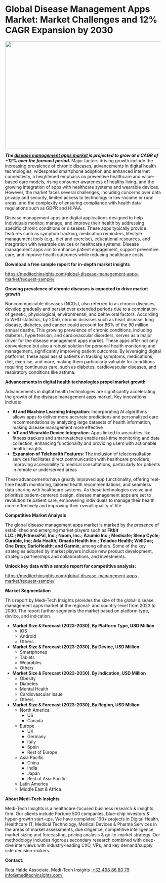 <H1> Global Disease Management Apps Market: Market Challenges and 12% CAGR Expansion by 2030 </H1>
<img class="alignnone size-full wp-image-1493" src="http://dailyinvestorhub.com/wp-content/uploads/2025/03/Disease_Mgmt5.png" alt="" width="551" height="345" />

<strong><em>The </em></strong><a href="https://meditechinsights.com/global-disease-management-apps-market/"><strong><em>disease management apps market </em></strong></a><strong><em>is projected to grow at a CAGR of ~12% over the forecast period. </em></strong>Major factors driving growth include the increasing prevalence of chronic diseases, advancements in digital health technologies, widespread smartphone adoption and enhanced internet connectivity, a heightened emphasis on preventive healthcare and value-based care models, rising consumer awareness of healthy living, and the growing integration of apps with healthcare systems and wearable devices. However, the market faces several challenges, including concerns over data privacy and security, limited access to technology in low-income or rural areas, and the complexity of ensuring compliance with health data regulations such as GDPR and HIPAA.

Disease management apps are digital applications designed to help individuals monitor, manage, and improve their health by addressing specific chronic conditions or diseases. These apps typically provide features such as symptom tracking, medication reminders, lifestyle management tools (e.g., diet and exercise), educational resources, and integration with wearable devices or healthcare systems. Disease management apps aim to enhance patient engagement, support preventive care, and improve health outcomes while reducing healthcare costs.

<strong>Download a free sample report for in-depth market insights</strong>

<a href="https://meditechinsights.com/global-disease-management-apps-market/request-sample/">https://meditechinsights.com/global-disease-management-apps-market/request-sample/</a>

<strong>Growing prevalence of chronic diseases is expected to drive market growth</strong>

Noncommunicable diseases (NCDs), also referred to as chronic diseases, develop gradually and persist over extended periods due to a combination of genetic, physiological, environmental, and behavioral factors. According to WHO statistics, by 2050, chronic diseases such as heart disease, lung disease, diabetes, and cancer could account for 86% of the 90 million annual deaths. This growing prevalence of chronic conditions, including diabetes, hypertension, and cardiovascular disorders, serves as a major driver for the disease management apps market. These apps offer not only convenience but also a robust solution for personal health monitoring and management, significantly improving patient outcomes. By leveraging digital platforms, these apps assist patients in tracking symptoms, medications, diet, exercise, and more, making them particularly valuable for conditions requiring continuous care, such as diabetes, cardiovascular diseases, and respiratory conditions like asthma.

<strong>Advancements in digital health technologies</strong> <strong>propel market growth</strong>

Advancements in digital health technologies are significantly accelerating the growth of the disease management apps market. Key innovations include:
<ul>
 	<li><strong>AI and Machine Learning Integration</strong>: Incorporating AI algorithms allows apps to deliver more accurate predictions and personalized care recommendations by analyzing large datasets of health information, making disease management more effective</li>
 	<li><strong>IoT and Wearable Device Integration</strong>: Apps linked to wearables like fitness trackers and smartwatches enable real-time monitoring and data collection, enhancing functionality and providing users with actionable health insights</li>
 	<li><strong>Expansion of Telehealth Features</strong>: The inclusion of teleconsultation services facilitates direct communication with healthcare providers, improving accessibility to medical consultations, particularly for patients in remote or underserved areas</li>
</ul>
These advancements have greatly improved app functionality, offering real-time health monitoring, tailored health recommendations, and seamless data sharing with healthcare systems. As these technologies evolve and prioritize patient-centered design, disease management apps are set to revolutionize patient care, empowering individuals to manage their health more effectively and improving their overall quality of life.

<strong>Competitive Market Analysis</strong>

The global disease management apps market is marked by the presence of established and emerging market players such as<strong> Fitbit LLC.; MyFitnessPal, Inc.; Noom, Inc.; Azumio Inc.; Medisafe; Sleep Cycle; Curable, Inc; Ada Health; Omada Health Inc.; Teladoc Health; WellDoc; One Drop; DarioHealth; and Garmin; </strong>among others. Some of the key strategies adopted by market players include new product development, strategic partnerships and collaborations, and investments.

<strong>Unlock key data with a sample report for competitive analysis:</strong>

<a href="https://meditechinsights.com/global-disease-management-apps-market/request-sample/">https://meditechinsights.com/global-disease-management-apps-market/request-sample/</a>

<strong>Market Segmentation</strong>

This report by Medi-Tech Insights provides the size of the global disease management apps market at the regional- and country-level from 2023 to 2030. The report further segments the market based on platform type, device, and indication.
<ul>
 	<li><strong>Market Size &amp; Forecast (2023-2030), By Platform Type, USD Million</strong>
<ul>
 	<li>iOS</li>
 	<li>Android</li>
 	<li>Others</li>
</ul>
</li>
 	<li><strong>Market Size &amp; Forecast (2023-2030), By Device, USD Million</strong>
<ul>
 	<li>Smartphones</li>
 	<li>Tablets</li>
 	<li>Wearables</li>
 	<li>Others</li>
</ul>
</li>
 	<li><strong>Market Size &amp; Forecast (2023-2030), By Indication, USD Million</strong>
<ul>
 	<li>Obesity</li>
 	<li>Diabetes</li>
 	<li>Mental Health</li>
 	<li>Cardiovascular Issue</li>
 	<li>Others</li>
</ul>
</li>
 	<li><strong>Market Size &amp; Forecast (2023-2030), By Region, USD Million</strong>
<ul>
 	<li>North America
<ul>
 	<li>US</li>
 	<li>Canada</li>
</ul>
</li>
 	<li>Europe
<ul>
 	<li>UK</li>
 	<li>Germany</li>
 	<li>Italy</li>
 	<li>Spain</li>
 	<li>Rest of Europe</li>
</ul>
</li>
 	<li>Asia Pacific
<ul>
 	<li>China</li>
 	<li>India</li>
 	<li>Japan</li>
 	<li>Rest of Asia Pacific</li>
</ul>
</li>
 	<li>Latin America</li>
 	<li>Middle East &amp; Africa</li>
</ul>
</li>
</ul>
<strong>About Medi-Tech Insights</strong>

Medi-Tech Insights is a healthcare-focused business research &amp; insights firm. Our clients include Fortune 500 companies, blue-chip investors &amp; hyper-growth start-ups. We have completed 100+ projects in Digital Health, Healthcare IT, Medical Technology, Medical Devices &amp; Pharma Services in the areas of market assessments, due diligence, competitive intelligence, market sizing and forecasting, pricing analysis &amp; go-to-market strategy. Our methodology includes rigorous secondary research combined with deep-dive interviews with industry-leading CXO, VPs, and key demand/supply side decision-makers.

<strong>Contact:</strong>

Ruta Halde
Associate, Medi-Tech Insights
<u> +32 498 86 80 79
</u><a href="mailto:info@meditechinsights.com">info@meditechinsights.com</a><u> </u>
